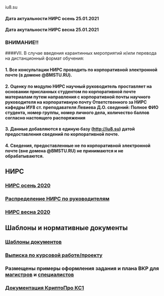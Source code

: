 iu8.su

#### Дата актуальности НИРС осень 25.01.2021
#### Дата акутальности НИРС весна 25.01.2021


### ВНИМАНИЕ!! 
####VII. В случае введения карантинных мероприятий и/или перевода на дистанционный формат обучения:
####    1. Все консультации НИРС проводить по корпоративной электронной почте (в домене @BMSTU.RU).
####    2. Оценку по модулю НИРС научный руководитель проставляет на основании присланных студентом по корпоративной почте материалам путем направления с корпоративной почты научного руководителя на корпоративную почту Ответственного за НИРС кафедры ИУ8 ст. преподавателя Левиева Д.О. сведений: Полное ФИО студента, номер группы, номер личного дела, количество баллов согласно настоящего распоряжения
####    3. Данные добавляются в единую базу (http://iu8.su) датой предоставления сведений по корпоративной почте.
####    4. Сведения, предоставленные не по корпоративной электронной почте (вне домена @BMSTU.RU) не принимаются и не обрабатываются.

## НИРС
### [НИРС осень 2020](https://github.com/iu8bmstu/iu8bmstu.github.io/raw/master/%D0%9D%D0%98%D0%A0%D0%A1_2020_%D0%BE%D1%81%D0%B5%D0%BD%D1%8C.pdf)
### [Распределение НИРС по руководителям](https://github.com/iu8bmstu/iu8bmstu.github.io/raw/master/%D0%97%D0%B0%D1%8F%D0%B2%D0%BB%D0%B5%D0%BD%D0%B8%D0%B5_%D0%9D%D0%98%D0%A0%D0%A1_2020_2021.pdf)
### [НИРС весна 2020](https://github.com/iu8bmstu/iu8bmstu.github.io/raw/master/%D0%9D%D0%98%D0%A0%D0%A1_2020_%D0%B2%D0%B5%D1%81%D0%BD%D0%B0.pdf)


## Шаблоны и нормативные документы
### [Шаблоны документов](https://iu8bmstu.github.io/stencil)
### [Выписка по курсовой работе/проекту](https://github.com/iu8bmstu/iu8bmstu.github.io/raw/master/%D0%92%D1%8B%D0%BF%D0%B8%D1%81%D0%BA%D0%B0_%D0%BF%D0%BE%20%D0%9A%D0%A0_%D0%9A%D0%9F_2018.pdf)

### Размещены примеры оформления задания и плана ВКР для [магистров](https://github.com/iu8bmstu/iu8bmstu.github.io/raw/master/%D0%9F%D1%80%D0%B8%D0%BC%D0%B5%D1%80%20-%20%D0%BC%D0%B0%D0%B3%D0%B8%D1%81%D1%82%D1%80%D1%8B-2018.pdf) и [специалистов](https://github.com/iu8bmstu/iu8bmstu.github.io/raw/master/%D0%9F%D1%80%D0%B8%D0%BC%D0%B5%D1%80%20-%20%D1%81%D0%BF%D0%B5%D1%86%D0%B8%D0%B0%D0%BB%D0%B8%D1%82%D0%B5%D1%82-2018.pdf)
### [Документация КриптоПро КС1](https://github.com/iu8bmstu/iu8bmstu.github.io/raw/master/doc-kc1.zip)